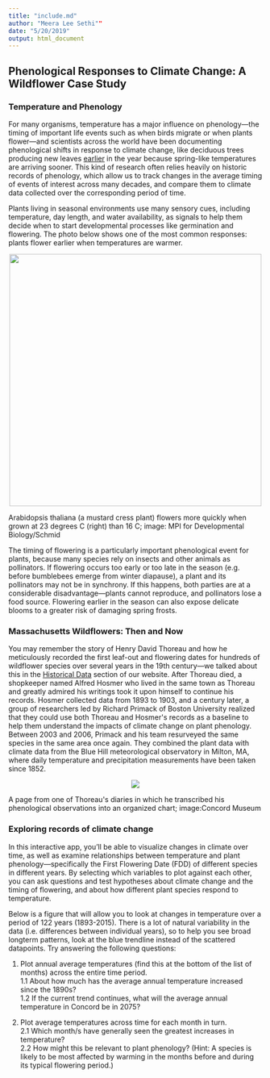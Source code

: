 ```yaml
---
title: "include.md"
author: "Meera Lee Sethi""
date: "5/20/2019"
output: html_document
---
```


## Phenological Responses to Climate Change: A Wildflower Case Study

### Temperature and Phenology 

For many organisms, temperature has a major influence on phenology—the timing of important life events such as when birds migrate or when plants flower—and scientists across the world have been documenting phenological shifts in response to climate change, like deciduous trees producing new leaves <a href="https://www.usanpn.org/files/LeafOutHighlightChange_Arnoldia_.pdf">earlier</a> in the year because spring-like temperatures are arriving sooner. This kind of research often relies heavily on historic records of phenology, which allow us to track changes in the average timing of events of interest across many decades, and compare them to climate data collected over the corresponding period of time.

Plants living in seasonal environments use many sensory cues, including temperature, day length, and water availability, as signals to help them decide when to start developmental processes like germination and flowering. The photo below shows one of the most common responses: plants flower earlier when temperatures are warmer. 

<p align="center">
<img src="https://www.mpg.de/11599040/original-1508156885.jpg?t=eyJ3aWR0aCI6MjgwMCwib2JqX2lkIjoxMTU5OTA0MH0=--64180751446f01137c080d30c0919018a65611e5" width="500">
</p>
<p align="center">
<figcaption>Arabidopsis thaliana (a mustard cress plant) flowers more quickly when grown at 23 degrees C (right) than 16 C; image: MPI for Developmental Biology/Schmid</figcaption>
</p>

The timing of flowering is a particularly important phenological event for plants, because many species rely on insects and other animals as pollinators. If flowering occurs too early or too late in the season (e.g. before bumblebees emerge from winter diapause), a plant and its pollinators may not be in synchrony. If this happens, both parties are at a considerable disadvantage—plants cannot reproduce, and pollinators lose a food source. Flowering earlier in the season can also expose delicate blooms to a greater risk of damaging spring frosts.

### Massachusetts Wildflowers: Then and Now

You may remember the story of Henry David Thoreau and how he meticulously recorded the first leaf-out and flowering dates for hundreds of wildflower species over several years in the 19th century—we talked about this in the <a href="https://trench-ed.github.io/#Historical-Data" target="_blank">Historical Data</a> section of our website. After Thoreau died, a shopkeeper named Alfred Hosmer who lived in the same town as Thoreau and greatly admired his writings took it upon himself to continue his records. Hosmer collected data from 1893 to 1903, and a century later, a group of researchers led by Richard Primack of Boston University realized that they could use both Thoreau and Hosmer's records as a baseline to help them understand the impacts of climate change on plant phenology. Between 2003 and 2006, Primack and his team resurveyed the same species in the same area once again. They combined the plant data with climate data from the Blue Hill meteorological observatory in Milton, MA, where daily temperature and precipitation measurements have been taken since 1852. 

<p align="center">
<img src="https://concordmuseum.org/wp-content/uploads/2018/03/Phenology_Chart-lrg2.jpg">
</p>
<p align="center">
<figcaption>A page from one of Thoreau's diaries in which he transcribed his phenological observations into an organized chart; image:Concord Museum</figcaption>
</p>

### Exploring records of climate change

In this interactive app, you’ll be able to visualize changes in climate over time, as well as examine relationships between temperature and plant phenology—specifically the First Flowering Date (FDD) of different species in different years. By selecting which variables to plot against each other, you can ask questions and test hypotheses about climate change and the timing of flowering, and about how different plant species respond to temperature.

Below is a figure that will allow you to look at changes in temperature over a period of 122 years (1893-2015). There is a lot of natural variability in the data (i.e. differences between individual years), so to help you see broad longterm patterns, look at the blue trendline instead of the scattered datapoints. Try answering the following questions:

1. Plot annual average temperatures (find this at the bottom of the list of months) across the entire time period.  
    1.1 About how much has the average annual temperature increased since the 1890s?        
    1.2 If the current trend continues, what will the average annual temperature in Concord be in 2075? 
    
2. Plot average temperatures across time for each month in turn.        
    2.1 Which month/s have generally seen the greatest increases in temperature?        
    2.2 How might this be relevant to plant phenology? (Hint: A species is likely to be most affected by warming in the months before and during its typical flowering period.)